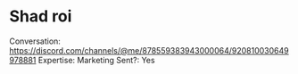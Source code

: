 # Shad roi

Conversation: https://discord.com/channels/@me/878559383943000064/920810030649978881
Expertise: Marketing
Sent?: Yes